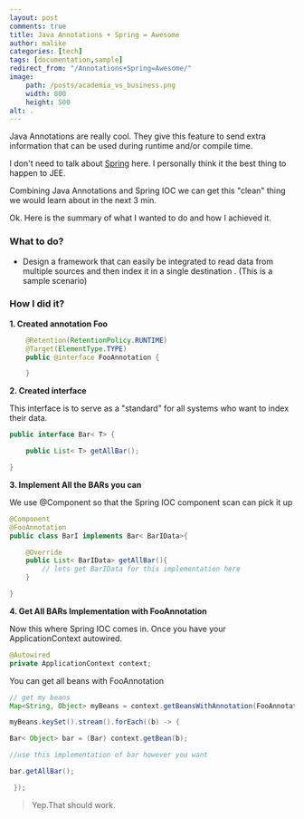 ```yaml
---
layout: post
comments: true
title: Java Annotations + Spring = Awesome
author: malike
categories: [tech]
tags: [documentation,sample]
redirect_from: "/Annotations+Spring=Awesome/"
image:
    path: /posts/academia_vs_business.png
    width: 800
    height: 500
alt: .
---
```


Java Annotations are really cool. They give this feature to send extra information that can be used during runtime
and/or compile time. 

I don't need to talk about [Spring](http://spring.io/) here. I personally think it the best thing to happen to JEE.

Combining Java Annotations and Spring IOC we can get this "clean" thing we would learn about in the next 3 min.

Ok. Here is the summary of what I wanted to do and how I achieved it. 

### What to do?

* Design a framework that can easily be integrated to read data from multiple sources and then index it in a single destination .
(This is a sample scenario)

### How I did it?

 **1. Created annotation Foo**

```java
    @Retention(RetentionPolicy.RUNTIME)
    @Target(ElementType.TYPE)
    public @interface FooAnnotation {

    }
```

**2. Created interface** 


This interface is to serve as a "standard" for all systems who want to index their data.

```java
public interface Bar< T> {

    public List< T> getAllBar();   

}
```

**3. Implement All the BARs you can**

We use @Component so that the Spring IOC component scan can pick it up

```java
@Component
@FooAnnotation
public class BarI implements Bar< BarIData>{

	@Override
    public List< BarIData> getAllBar(){
    	// lets get BarIData for this implementation here
    }  

}
```

**4. Get All BARs Implementation with  FooAnnotation** 



Now this where Spring IOC comes in. Once you have your ApplicationContext autowired.

```java
@Autowired
private ApplicationContext context;
```

You can get all beans with FooAnnotation

```java
// get my beans 
Map<String, Object> myBeans = context.getBeansWithAnnotation(FooAnnotation.class); 

myBeans.keySet().stream().forEach((b) -> { 

Bar< Object> bar = (Bar) context.getBean(b); 

//use this implementation of bar however you want

bar.getAllBar();

 });
```


> Yep.That should work.





